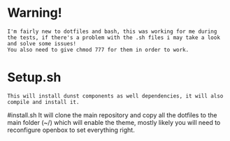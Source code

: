 # Warning!
	I'm fairly new to dotfiles and bash, this was working for me during the tests, if there's a problem with the .sh files i may take a look and solve some issues!
	You also need to give chmod 777 for them in order to work.


# Setup.sh
	This will install dunst components as well dependencies, it will also compile and install it.
#install.sh 
	It will clone the main repository and copy all the dotfiles to the main folder (~/) which will enable the theme, mostly likely you will need to reconfigure openbox to set everything right.
